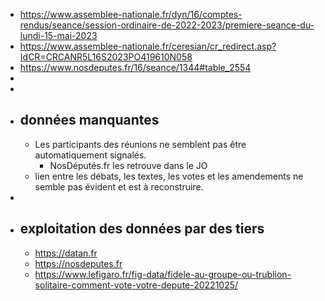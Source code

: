 - https://www.assemblee-nationale.fr/dyn/16/comptes-rendus/seance/session-ordinaire-de-2022-2023/premiere-seance-du-lundi-15-mai-2023
- https://www.assemblee-nationale.fr/ceresian/cr_redirect.asp?IdCR=CRCANR5L16S2023PO419610N058
- https://www.nosdeputes.fr/16/seance/1344#table_2554
-
-
- ## données manquantes
	- Les participants des réunions ne semblent pas être automatiquement signalés.
		- NosDéputés.fr les retrouve dans le JO
	- lien entre les débats, les textes, les votes et les amendements ne semble pas évident et est à reconstruire.
-
- ## exploitation des données par des tiers
	- https://datan.fr
	- https://nosdeputes.fr
	- https://www.lefigaro.fr/fig-data/fidele-au-groupe-ou-trublion-solitaire-comment-vote-votre-depute-20221025/
